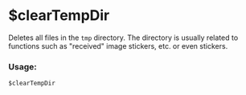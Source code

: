 # $clearTempDir

Deletes all files in the `tmp` directory. The directory is usually related to functions such as "received" image stickers, etc. or even stickers.

### Usage:

```plain
$clearTempDir
```
